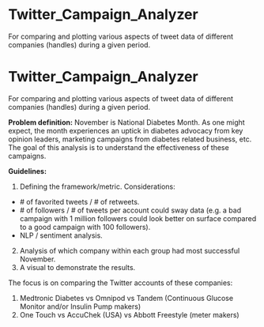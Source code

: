# Twitter_Campaign_Analyzer
For comparing and plotting various aspects of tweet data of different companies (handles) during a given period.

# Twitter_Campaign_Analyzer
For comparing and plotting various aspects of tweet data of different companies (handles) during a given period.

**Problem definition:**
November is National Diabetes Month. As one might expect, the month experiences an uptick in diabetes advocacy from key opinion leaders, marketing campaigns from diabetes related business, etc. The goal of this analysis is to understand the effectiveness of these campaigns.

**Guidelines:**  
1. Defining the framework/metric. Considerations:  
  - \# of favorited tweets / # of retweets.  
  - \# of followers / # of tweets per account could sway data (e.g. a bad campaign with 1 million followers could look better on surface compared to a good campaign with 100 followers).  
  - NLP / sentiment analysis.  
2. Analysis of which company within each group had most successful November.  
3. A visual to demonstrate the results.  

The focus is on comparing the Twitter accounts of these companies:  
  1. Medtronic Diabetes vs Omnipod vs Tandem (Continuous Glucose Monitor and/or Insulin Pump makers)
  2. One Touch vs AccuChek (USA) vs Abbott Freestyle (meter makers)
